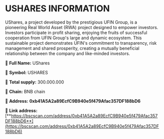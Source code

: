 # USHARES INFORMATION

UShares, a project developed by the prestigious UFIN Group, is a pioneering Real World Asset (RWA) project designed to empower investors. Investors participate in profit sharing, enjoying the fruits of successful cooperation from UFIN Group's large and dynamic ecosystem. This sustainable project demonstrates UFIN's commitment to transparency, risk management and shared prosperity, creating a mutually beneficial relationship between the company and like-minded investors.

🔰 **Full Name:** UShares

🔰 **Symbol:** USHARES

🔰 **Total supply:** 300.000.000

🔰 **Chain:** BNB chain

🔰 **Address:** **0xb41A5A2a89EcfC9B940e5f479Afac357DF188bD6**

🔰 **Link address:** [**https://bscscan.com/address/0xb41A5A2a89EcfC9B940e5f479Afac357DF188bD6**](https://bscscan.com/address/0xb41A5A2a89EcfC9B940e5f479Afac357DF188bD6)
